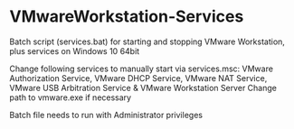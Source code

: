 # VMwareWorkstation-Services
Batch script (services.bat) for starting and stopping VMware Workstation, plus services on Windows 10 64bit

Change following services to manually start via services.msc: VMware Authorization Service, VMware DHCP Service, VMware NAT Service, VMware USB Arbitration Service & VMware Workstation Server
Change path to vmware.exe if necessary

Batch file needs to run with Administrator privileges
